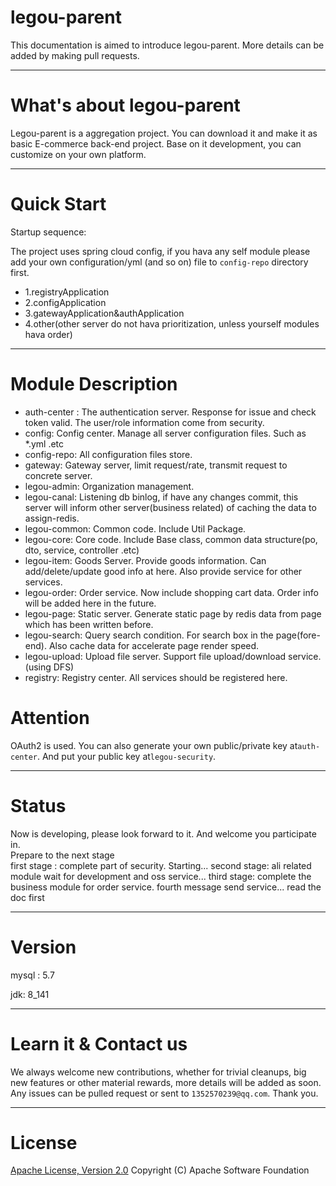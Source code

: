 # legou-parent

This documentation is aimed to introduce legou-parent. More details can be added by making pull requests.

----------

# What's about legou-parent

Legou-parent is a aggregation project. You can download it and make it as basic E-commerce back-end project. Base on it development, you can customize on your own platform.

----------


# Quick Start

Startup sequence:

The project uses spring cloud config, if you hava any self module please add your own configuration/yml (and so on) file to `config-repo` directory first.

- 1.registryApplication
- 2.configApplication
- 3.gatewayApplication&authApplication
- 4.other(other server do not hava prioritization, unless yourself modules hava order)

----------


# Module Description

- auth-center : The authentication server. Response for issue and check token valid. The user/role information come from security.
- config: Config center. Manage all server configuration files. Such as *.yml .etc
- config-repo: All configuration files store.
- gateway: Gateway server, limit request/rate, transmit request to concrete server.
- legou-admin: Organization management. 
- legou-canal: Listening db binlog, if have any changes commit, this server will inform other server(business related) of caching the data to assign-redis.
- legou-common: Common code. Include Util Package.
- legou-core: Core code. Include Base class, common data structure(po, dto, service, controller .etc)
- legou-item: Goods Server. Provide goods information. Can add/delete/update good info at here. Also provide service for other services.
- legou-order: Order service. Now include shopping cart data. Order info will be added here in the future.
- legou-page: Static server. Generate static page by redis data from page which has been written before.
- legou-search: Query search condition. For search box in the page(fore-end). Also cache data for accelerate page render speed.
- legou-upload: Upload file server. Support file upload/download service.(using DFS)
- registry: Registry center. All services should be registered here.

# Attention

OAuth2 is used. You can also generate your own public/private key at`auth-center`. And put your public key at`legou-security`.

----------

# Status

Now is developing, please look forward to it. And welcome you participate in.  
Prepare to the next stage  
first stage : complete part of security. Starting...
second stage: ali related module wait for development and oss service...
third stage: complete the business module for order service.
fourth message send service...
read the doc first

----------

# Version

mysql : 5.7

jdk: 8_141 

----------

# Learn it & Contact us

We always welcome new contributions, whether for trivial cleanups, big new features or other material rewards, more details will be added as soon.
Any issues can be pulled request or sent to `1352570239@qq.com`. Thank you.

----------
# License
[Apache License, Version 2.0](http://www.apache.org/licenses/LICENSE-2.0.html) Copyright (C) Apache Software Foundation
